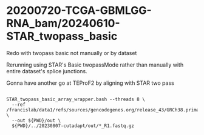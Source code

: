 
#	20200720-TCGA-GBMLGG-RNA_bam/20240610-STAR_twopass_basic

Redo with twopass basic not manually or by dataset

Rerunning using STAR's Basic twopassMode rather than manually with entire dataset's splice junctions.

Gonna have another go at TEProF2 by aligning with STAR two pass

```

STAR_twopass_basic_array_wrapper.bash --threads 8 \
  --ref /francislab/data1/refs/sources/gencodegenes.org/release_43/GRCh38.primary_assembly.genome \
  --out ${PWD}/out \
  ${PWD}/../20230807-cutadapt/out/*_R1.fastq.gz

```



